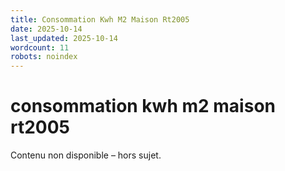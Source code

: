 ```yaml
---
title: Consommation Kwh M2 Maison Rt2005
date: 2025-10-14
last_updated: 2025-10-14
wordcount: 11
robots: noindex
---
```


# consommation kwh m2 maison rt2005

Contenu non disponible – hors sujet.